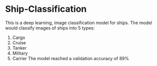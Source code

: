 # Ship-Classification
This is a deep learning, image classification model for ships. The model would classify images of ships into 5 types:
1. Cargo
2. Cruise
3. Tanker
4. Military
5. Carrier
The model reached a validation accuracy of 89%
